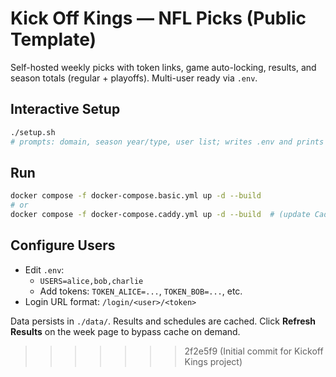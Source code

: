 # Kick Off Kings — NFL Picks (Public Template)

Self-hosted weekly picks with token links, game auto-locking, results, and season totals (regular + playoffs). Multi-user ready via `.env`.

## Interactive Setup
```bash
./setup.sh
# prompts: domain, season year/type, user list; writes .env and prints login URLs
```

## Run
```bash
docker compose -f docker-compose.basic.yml up -d --build
# or
docker compose -f docker-compose.caddy.yml up -d --build  # (update Caddyfile domain or set via setup.sh)
```

## Configure Users
- Edit `.env`:
  - `USERS=alice,bob,charlie`
  - Add tokens: `TOKEN_ALICE=...`, `TOKEN_BOB=...`, etc.
- Login URL format: `/login/<user>/<token>`

Data persists in `./data/`. Results and schedules are cached. Click **Refresh Results** on the week page to bypass cache on demand.
>>>>>>> 2f2e5f9 (Initial commit for Kickoff Kings project)
